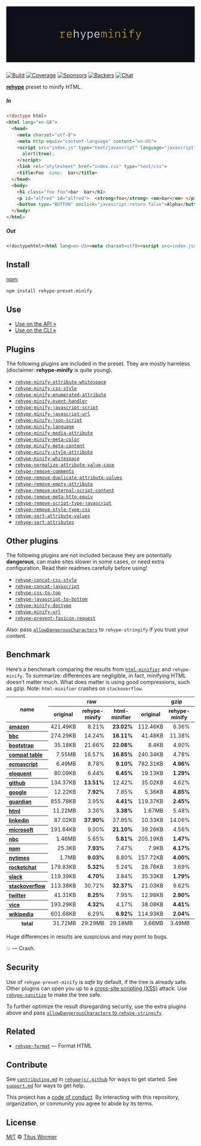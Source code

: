 <!--lint disable no-html-->

# ![rehype-minify][logo]

[![Build][build-badge]][build]
[![Coverage][coverage-badge]][coverage]
[![Sponsors][sponsors-badge]][collective]
[![Backers][backers-badge]][collective]
[![Chat][chat-badge]][chat]

[**rehype**][rehype] preset to minify HTML.

##### In

```html
<!doctype html>
<html lang="en-GB">
  <head>
    <meta charset="utf-8">
    <meta http-equiv="content-language" content="en-US">
    <script src="index.js" type="text/javascript" language="javascript">
      alert(true);
    </script>
    <link rel="stylesheet" href="index.css" type="text/css">
    <title>Foo  &amp;  bar</title>
  </head>
  <body>
    <h1 class="foo foo">bar  bar</h1>
    <p id="alfred" id="alfred">  <strong>foo</strong> <em>bar</em> </p>
    <button type="BUTTON" onclick="javascript:return false">Alpha</button>
  </body>
</html>
```

##### Out

```html
<!doctypehtml><html lang=en-US><meta charset=utf8><script src=index.js></script><link rel=stylesheet href=index.css><title>Foo &amp bar</title><h1 class=foo>bar bar</h1><p id=alfred><strong>foo</strong> <em>bar</em></p><button type=button onclick=return!1>Alpha</button>
```

## Install

[npm][]:

```sh
npm install rehype-preset-minify
```

## Use

*   [Use on the API »][api]
*   [Use on the CLI »][cli]

## Plugins

The following plugins are included in the preset.
They are mostly harmless (disclaimer: **rehype-minify** is quite young).

<!--plugins-core start-->

*   [`rehype-minify-attribute-whitespace`](./packages/rehype-minify-attribute-whitespace)
*   [`rehype-minify-css-style`](./packages/rehype-minify-css-style)
*   [`rehype-minify-enumerated-attribute`](./packages/rehype-minify-enumerated-attribute)
*   [`rehype-minify-event-handler`](./packages/rehype-minify-event-handler)
*   [`rehype-minify-javascript-script`](./packages/rehype-minify-javascript-script)
*   [`rehype-minify-javascript-url`](./packages/rehype-minify-javascript-url)
*   [`rehype-minify-json-script`](./packages/rehype-minify-json-script)
*   [`rehype-minify-language`](./packages/rehype-minify-language)
*   [`rehype-minify-media-attribute`](./packages/rehype-minify-media-attribute)
*   [`rehype-minify-meta-color`](./packages/rehype-minify-meta-color)
*   [`rehype-minify-meta-content`](./packages/rehype-minify-meta-content)
*   [`rehype-minify-style-attribute`](./packages/rehype-minify-style-attribute)
*   [`rehype-minify-whitespace`](./packages/rehype-minify-whitespace)
*   [`rehype-normalize-attribute-value-case`](./packages/rehype-normalize-attribute-value-case)
*   [`rehype-remove-comments`](./packages/rehype-remove-comments)
*   [`rehype-remove-duplicate-attribute-values`](./packages/rehype-remove-duplicate-attribute-values)
*   [`rehype-remove-empty-attribute`](./packages/rehype-remove-empty-attribute)
*   [`rehype-remove-external-script-content`](./packages/rehype-remove-external-script-content)
*   [`rehype-remove-meta-http-equiv`](./packages/rehype-remove-meta-http-equiv)
*   [`rehype-remove-script-type-javascript`](./packages/rehype-remove-script-type-javascript)
*   [`rehype-remove-style-type-css`](./packages/rehype-remove-style-type-css)
*   [`rehype-sort-attribute-values`](./packages/rehype-sort-attribute-values)
*   [`rehype-sort-attributes`](./packages/rehype-sort-attributes)

<!--plugins-core end-->

## Other plugins

The following plugins are not included because they are potentially
**dangerous**, can make sites slower in some cases, or need extra configuration.
Read their readmes carefully before using!

<!--plugins-other start-->

*   [`rehype-concat-css-style`](./packages/rehype-concat-css-style)
*   [`rehype-concat-javascript`](./packages/rehype-concat-javascript)
*   [`rehype-css-to-top`](./packages/rehype-css-to-top)
*   [`rehype-javascript-to-bottom`](./packages/rehype-javascript-to-bottom)
*   [`rehype-minify-doctype`](./packages/rehype-minify-doctype)
*   [`rehype-minify-url`](./packages/rehype-minify-url)
*   [`rehype-prevent-favicon-request`](./packages/rehype-prevent-favicon-request)

<!--plugins-other end-->

Also: pass [`allowDangerousCharacters`][stringify] to `rehype-stringify` if you
trust your content.

## Benchmark

Here’s a benchmark comparing the results from [`html-minifier`][html-minifier]
and `rehype-minify`.
To summarize: differences are negligible, in fact, minifying HTML doesn’t matter
much.
What does matter is using good compressions, such as gzip.
Note: `html-minifier` crashes on `stackoverflow`.

<!--benchmark start-->

<table>
<thead>
  <tr>
    <th rowspan="2">name</th>
    <th colspan="3">raw</th>
    <th colspan="3">gzip</th>
  </tr>
  <tr>
    <th>original</th>
    <th>rehype-minify</th>
    <th>html-minifier</th>
    <th>original</th>
    <th>rehype-minify</th>
    <th>html-minifier</th>
  </tr>
</thead>
<tbody>
  <tr>
    <th scope="row" align="left"><a href="https://www.amazon.co.uk/">amazon</a></th>
    <td align="right">421.49KB</td>
    <td align="right">8.21%</td>
    <td align="right"><b>23.02%</b></td>
    <td align="right">112.46KB</td>
    <td align="right">6.36%</td>
    <td align="right"><b>21.09%</b></td>
  </tr>
  <tr>
    <th scope="row" align="left"><a href="https://www.bbc.co.uk/">bbc</a></th>
    <td align="right">274.29KB</td>
    <td align="right">14.24%</td>
    <td align="right"><b>16.11%</b></td>
    <td align="right">41.48KB</td>
    <td align="right">11.38%</td>
    <td align="right"><b>12.52%</b></td>
  </tr>
  <tr>
    <th scope="row" align="left"><a href="https://getbootstrap.com/docs/4.4/getting-started/introduction/">bootstrap</a></th>
    <td align="right">35.18KB</td>
    <td align="right">21.66%</td>
    <td align="right"><b>22.08%</b></td>
    <td align="right">8.4KB</td>
    <td align="right">4.90%</td>
    <td align="right"><b>5.08%</b></td>
  </tr>
  <tr>
    <th scope="row" align="left"><a href="https://kangax.github.io/compat-table/es6/">compat table</a></th>
    <td align="right">7.55MB</td>
    <td align="right">16.57%</td>
    <td align="right"><b>16.85%</b></td>
    <td align="right">240.34KB</td>
    <td align="right">4.78%</td>
    <td align="right"><b>6.35%</b></td>
  </tr>
  <tr>
    <th scope="row" align="left"><a href="https://tc39.es/ecma262/">ecmascript</a></th>
    <td align="right">6.49MB</td>
    <td align="right">8.78%</td>
    <td align="right"><b>9.10%</b></td>
    <td align="right">782.31KB</td>
    <td align="right"><b>4.96%</b></td>
    <td align="right">4.95%</td>
  </tr>
  <tr>
    <th scope="row" align="left"><a href="https://eloquentjavascript.net/20_node.html">eloquent</a></th>
    <td align="right">80.09KB</td>
    <td align="right">6.44%</td>
    <td align="right"><b>6.45%</b></td>
    <td align="right">19.13KB</td>
    <td align="right"><b>1.29%</b></td>
    <td align="right">1.26%</td>
  </tr>
  <tr>
    <th scope="row" align="left"><a href="https://github.com">github</a></th>
    <td align="right">134.37KB</td>
    <td align="right"><b>13.51%</b></td>
    <td align="right">12.42%</td>
    <td align="right">35.02KB</td>
    <td align="right">4.62%</td>
    <td align="right"><b>4.66%</b></td>
  </tr>
  <tr>
    <th scope="row" align="left"><a href="https://www.google.com/">google</a></th>
    <td align="right">12.22KB</td>
    <td align="right"><b>7.92%</b></td>
    <td align="right">7.85%</td>
    <td align="right">5.36KB</td>
    <td align="right"><b>4.85%</b></td>
    <td align="right">4.45%</td>
  </tr>
  <tr>
    <th scope="row" align="left"><a href="https://www.theguardian.com/us">guardian</a></th>
    <td align="right">855.78KB</td>
    <td align="right">3.95%</td>
    <td align="right"><b>4.41%</b></td>
    <td align="right">119.37KB</td>
    <td align="right"><b>2.45%</b></td>
    <td align="right">2.44%</td>
  </tr>
  <tr>
    <th scope="row" align="left"><a href="https://html.spec.whatwg.org">html</a></th>
    <td align="right">11.22MB</td>
    <td align="right">3.36%</td>
    <td align="right"><b>3.38%</b></td>
    <td align="right">1.67MB</td>
    <td align="right">5.48%</td>
    <td align="right"><b>5.53%</b></td>
  </tr>
  <tr>
    <th scope="row" align="left"><a href="https://www.linkedin.com/">linkedin</a></th>
    <td align="right">87.02KB</td>
    <td align="right"><b>37.90%</b></td>
    <td align="right">37.85%</td>
    <td align="right">10.33KB</td>
    <td align="right">14.06%</td>
    <td align="right"><b>14.20%</b></td>
  </tr>
  <tr>
    <th scope="row" align="left"><a href="https://www.microsoft.com/en-us/">microsoft</a></th>
    <td align="right">191.64KB</td>
    <td align="right">9.00%</td>
    <td align="right"><b>21.10%</b></td>
    <td align="right">39.26KB</td>
    <td align="right">4.56%</td>
    <td align="right"><b>6.95%</b></td>
  </tr>
  <tr>
    <th scope="row" align="left"><a href="https://www.nbc.com/">nbc</a></th>
    <td align="right">1.46MB</td>
    <td align="right">5.65%</td>
    <td align="right"><b>5.81%</b></td>
    <td align="right">205.19KB</td>
    <td align="right"><b>1.47%</b></td>
    <td align="right">1.31%</td>
  </tr>
  <tr>
    <th scope="row" align="left"><a href="https://www.npmjs.com/">npm</a></th>
    <td align="right">25.3KB</td>
    <td align="right"><b>7.93%</b></td>
    <td align="right">7.47%</td>
    <td align="right">7.9KB</td>
    <td align="right"><b>4.17%</b></td>
    <td align="right">3.68%</td>
  </tr>
  <tr>
    <th scope="row" align="left"><a href="https://www.nytimes.com/">nytimes</a></th>
    <td align="right">1.7MB</td>
    <td align="right"><b>9.03%</b></td>
    <td align="right">8.80%</td>
    <td align="right">157.72KB</td>
    <td align="right"><b>4.00%</b></td>
    <td align="right">3.67%</td>
  </tr>
  <tr>
    <th scope="row" align="left"><a href="https://rocket.chat">rocketchat</a></th>
    <td align="right">179.83KB</td>
    <td align="right"><b>5.32%</b></td>
    <td align="right">5.24%</td>
    <td align="right">28.76KB</td>
    <td align="right">3.69%</td>
    <td align="right"><b>3.84%</b></td>
  </tr>
  <tr>
    <th scope="row" align="left"><a href="https://slack.com/intl/en-gb/features">slack</a></th>
    <td align="right">119.39KB</td>
    <td align="right"><b>4.70%</b></td>
    <td align="right">3.84%</td>
    <td align="right">35.33KB</td>
    <td align="right"><b>1.79%</b></td>
    <td align="right">1.42%</td>
  </tr>
  <tr>
    <th scope="row" align="left"><a href="https://stackoverflow.com/">stackoverflow</a></th>
    <td align="right">113.38KB</td>
    <td align="right">30.72%</td>
    <td align="right"><b>32.37%</b></td>
    <td align="right">21.03KB</td>
    <td align="right">9.62%</td>
    <td align="right"><b>10.61%</b></td>
  </tr>
  <tr>
    <th scope="row" align="left"><a href="https://twitter.com/">twitter</a></th>
    <td align="right">41.31KB</td>
    <td align="right"><b>8.25%</b></td>
    <td align="right">7.95%</td>
    <td align="right">12.98KB</td>
    <td align="right"><b>2.90%</b></td>
    <td align="right">2.64%</td>
  </tr>
  <tr>
    <th scope="row" align="left"><a href="https://www.vice.com/en_us">vice</a></th>
    <td align="right">193.29KB</td>
    <td align="right"><b>4.32%</b></td>
    <td align="right">4.17%</td>
    <td align="right">38.08KB</td>
    <td align="right"><b>4.41%</b></td>
    <td align="right">4.30%</td>
  </tr>
  <tr>
    <th scope="row" align="left"><a href="https://en.wikipedia.org/wiki/President_of_the_United_States">wikipedia</a></th>
    <td align="right">601.68KB</td>
    <td align="right">6.29%</td>
    <td align="right"><b>6.92%</b></td>
    <td align="right">114.93KB</td>
    <td align="right"><b>2.04%</b></td>
    <td align="right">1.97%</td>
  </tr>
</tbody>
<tfoot>
  <tr>
    <th scope="row">total</th>
    <td align="right">31.72MB</td>
    <td align="right">29.29MB</td>
    <td align="right">29.18MB</td>
    <td align="right">3.66MB</td>
    <td align="right">3.49MB</td>
    <td align="right">3.47MB</td>
  </tr>
</tfoot>
</table>

<!--benchmark end-->

Huge differences in results are suspicious and may point to bugs.

💥 — Crash.

## Security

Use of `rehype-preset-minify` is *safe* by default, if the tree is already safe.
Other plugins can open you up to a [cross-site scripting (XSS)][xss] attack.
Use [`rehype-sanitize`][sanitize] to make the tree safe.

To further optimize the result disregarding security, use the extra plugins
above and pass [`allowDangerousCharacters` to `rehype-stringify`][stringify].

## Related

*   [`rehype-format`](https://github.com/wooorm/rehype-format)
    — Format HTML

## Contribute

See [`contributing.md`][contributing] in [`rehypejs/.github`][health] for ways
to get started.
See [`support.md`][support] for ways to get help.

This project has a [code of conduct][coc].
By interacting with this repository, organization, or community you agree to
abide by its terms.

## License

[MIT][license] © [Titus Wormer][author]

<!-- Definitions -->

[build-badge]: https://img.shields.io/travis/rehypejs/rehype-minify.svg

[build]: https://travis-ci.org/rehypejs/rehype-minify

[coverage-badge]: https://img.shields.io/codecov/c/github/rehypejs/rehype-minify.svg

[coverage]: https://codecov.io/github/rehypejs/rehype-minify

[sponsors-badge]: https://opencollective.com/unified/sponsors/badge.svg

[backers-badge]: https://opencollective.com/unified/backers/badge.svg

[collective]: https://opencollective.com/unified

[chat-badge]: https://img.shields.io/badge/chat-discussions-success.svg

[chat]: https://github.com/rehypejs/rehype/discussions

[npm]: https://docs.npmjs.com/cli/install

[health]: https://github.com/rehypejs/.github

[contributing]: https://github.com/rehypejs/.github/blob/HEAD/contributing.md

[support]: https://github.com/rehypejs/.github/blob/HEAD/support.md

[coc]: https://github.com/rehypejs/.github/blob/HEAD/code-of-conduct.md

[license]: license

[author]: https://wooorm.com

[logo]: https://raw.githubusercontent.com/rehypejs/rehype-minify/942349c/logo.svg?sanitize=true

[cli]: ./packages/rehype-preset-minify/readme.md#cli

[api]: ./packages/rehype-preset-minify/readme.md#api

[rehype]: https://github.com/rehypejs/rehype

[xss]: https://en.wikipedia.org/wiki/Cross-site_scripting

[sanitize]: https://github.com/rehypejs/rehype-sanitize

[stringify]: https://github.com/rehypejs/rehype/tree/HEAD/packages/rehype-stringify#api

[html-minifier]: https://github.com/kangax/html-minifier

